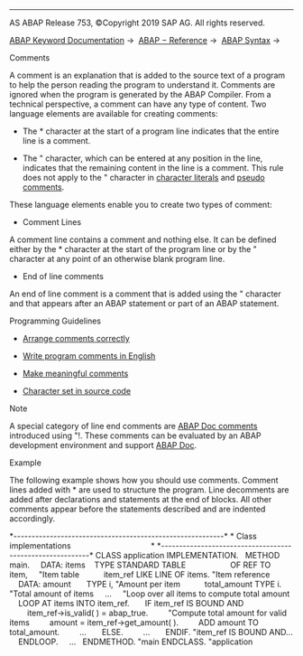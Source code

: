   

* * *

AS ABAP Release 753, ©Copyright 2019 SAP AG. All rights reserved.

[ABAP Keyword Documentation](javascript:call_link\('abenabap.htm'\)) →  [ABAP − Reference](javascript:call_link\('abenabap_reference.htm'\)) →  [ABAP Syntax](javascript:call_link\('abenabap_syntax.htm'\)) → 

Comments

A comment is an explanation that is added to the source text of a program to help the person reading the program to understand it. Comments are ignored when the program is generated by the ABAP Compiler. From a technical perspective, a comment can have any type of content. Two language elements are available for creating comments:

-   The \* character at the start of a program line indicates that the entire line is a comment.

-   The " character, which can be entered at any position in the line, indicates that the remaining content in the line is a comment. This rule does not apply to the " character in [character literals](javascript:call_link\('abencharacter_literal_glosry.htm'\) "Glossary Entry") and [pseudo comments](javascript:call_link\('abenpseudo_comment_glosry.htm'\) "Glossary Entry").

These language elements enable you to create two types of comment:

-   Comment Lines

A comment line contains a comment and nothing else. It can be defined either by the \* character at the start of the program line or by the " character at any point of an otherwise blank program line.

-   End of line comments

An end of line comment is a comment that is added using the " character and that appears after an ABAP statement or part of an ABAP statement.

Programming Guidelines

-   [Arrange comments correctly](javascript:call_link\('abenarrange_guidl.htm'\) "Guideline")
    
-   [Write program comments in English](javascript:call_link\('abenlangu_choice_guidl.htm'\) "Guideline")
    
-   [Make meaningful comments](javascript:call_link\('abencontent_guidl.htm'\) "Guideline")
    
-   [Character set in source code](javascript:call_link\('abencharacter_set_guidl.htm'\) "Guideline")
    

Note

A special category of line end comments are [ABAP Doc comments](javascript:call_link\('abenabap_doc_comment_glosry.htm'\) "Glossary Entry") introduced using "!. These comments can be evaluated by an ABAP development environment and support [ABAP Doc](javascript:call_link\('abenabap_doc_glosry.htm'\) "Glossary Entry").

Example

The following example shows how you should use comments. Comment lines added with \* are used to structure the program. Line decomments are added after declarations and statements at the end of blocks. All other comments appear before the statements described and are indented accordingly.

\*----------------------------------------------------------\*
\* Class implementations                                    \*
\*----------------------------------------------------------\*
CLASS application IMPLEMENTATION.
  METHOD main.
    DATA: items    TYPE STANDARD TABLE
                   OF REF TO item,     "Item table
          item\_ref LIKE LINE OF items. "Item reference
    DATA: amount       TYPE i, "Amount per item
          total\_amount TYPE i. "Total amount of items
    ...
    "Loop over all items to compute total amount
    LOOP AT items INTO item\_ref.
      IF item\_ref IS BOUND AND
        item\_ref->is\_valid( ) = abap\_true.
        "Compute total amount for valid items
        amount = item\_ref->get\_amount( ).
        ADD amount TO total\_amount.
        ...
      ELSE.
        ...
      ENDIF. "item\_ref IS BOUND AND...
    ENDLOOP.
    ...
  ENDMETHOD. "main
ENDCLASS. "application